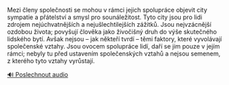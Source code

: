 
Mezi členy společnosti se mohou v rámci jejich spolupráce objevit city sympatie a přátelství a smysl pro sounáležitost. Tyto city jsou pro lidi zdrojem nejúchvatnějších a nejušlechtilejších zážitků. Jsou nejvzácnější ozdobou života; povyšují člověka jako živočišný druh do výše skutečného lidského bytí. Avšak nejsou – jak někteří tvrdí – těmi faktory, které vyvolávají společenské vztahy. Jsou ovocem spolupráce lidí, daří se jim pouze v jejím rámci; nebyly tu před ustavením společenských vztahů a nejsou semenem, z kterého tyto vztahy vyrůstají.

[🔊 Poslechnout audio](/data/7-paragraphs/audio/chapter_35/para_013-Mezi-leny-spolenosti-se-mohou-v-rmci-jejich-spo.mp3)
